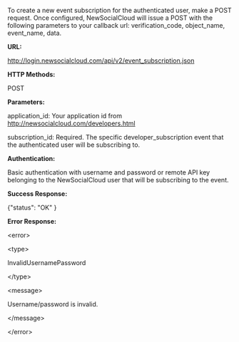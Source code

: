 To create a new event subscription for the authenticated user, make a POST request. Once configured, NewSocialCloud will issue a POST with the following parameters to your callback url: verification\_code, object\_name, event\_name, data.

**URL:**

http://login.newsocialcloud.com/api/v2/event_subscription.json

**HTTP Methods:**

POST

**Parameters:**

<p>application_id: Your application id from <a href='http://newsocialcloud.com/developers.html'>http://newsocialcloud.com/developers.html</a></p>
<p>subscription_id: Required. The specific developer_subscription event that the authenticated user will be subscribing to.</p>

**Authentication:**

Basic authentication with username and password or remote API key belonging to the NewSocialCloud user that will be subscribing to the event.

**Success Response:**

{"status": "OK" }

**Error Response:**



&lt;error&gt;




&lt;type&gt;

InvalidUsernamePassword

&lt;/type&gt;




&lt;message&gt;

Username/password is invalid.

&lt;/message&gt;




&lt;/error&gt;

